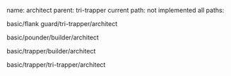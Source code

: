 name: architect
parent: tri-trapper
current path: not implemented
all paths:

  basic/flank guard/tri-trapper/architect

  basic/pounder/builder/architect

  basic/trapper/builder/architect

  basic/trapper/tri-trapper/architect
